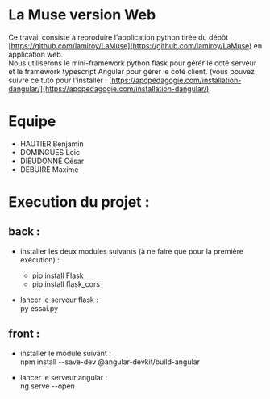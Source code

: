 # La Muse version Web
Ce travail consiste à reproduire l'application python
tirée du dépôt [https://github.com/lamiroy/LaMuse](https://github.com/lamiroy/LaMuse) en application web.  
Nous utiliserons le mini-framework python flask pour gérér le coté serveur et le framework typescript Angular pour gérer le coté client. (vous pouvez suivre ce tuto pour l'installer : [https://apcpedagogie.com/installation-dangular/](https://apcpedagogie.com/installation-dangular/).

# Equipe
- HAUTIER Benjamin
- DOMINGUES Loic
- DIEUDONNE César
- DEBUIRE Maxime

# Execution du projet :
## back :
- installer les deux modules suivants (à ne faire que pour la première exécution) :
	- pip install Flask
	- pip install flask_cors

- lancer le serveur flask :  
	py essai.py

## front :
- installer le module suivant :  
	npm install --save-dev @angular-devkit/build-angular

- lancer le serveur angular :  
	ng serve --open


